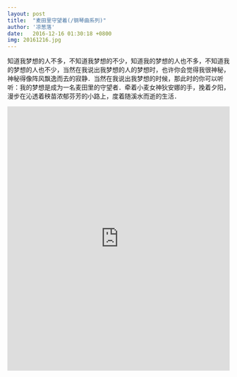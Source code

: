 ```yaml
---
layout: post
title:  "麦田里守望着(/钢琴曲系列)"
author: '凉葱落'
date:   2016-12-16 01:30:18 +0800
img: 20161216.jpg
---
```

知道我梦想的人不多，不知道我梦想的不少，知道我的梦想的人也不多，不知道我的梦想的人也不少，当然在我说出我梦想的人的梦想时，也许你会觉得我很神秘，神秘得像阵风飘逸而去的寂静．当然在我说出我梦想的时候，那此时的你可以听听：我的梦想是成为一名麦田里的守望者．牵着小麦女神狄安娜的手，挽着夕阳，漫步在沁透着秧苗浓郁芬芳的小路上，度着随溪水而逝的生活．

<iframe frameborder="0" src="http://music.163.com/outchain/player?type=1&id=172115&auto=1&height=430" allowfullscreen style="width:100%;height:600px"></iframe>
